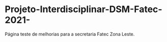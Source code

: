 # Projeto-Interdisciplinar-DSM-Fatec-2021-
Página teste de melhorias para a secretaria Fatec Zona Leste.

